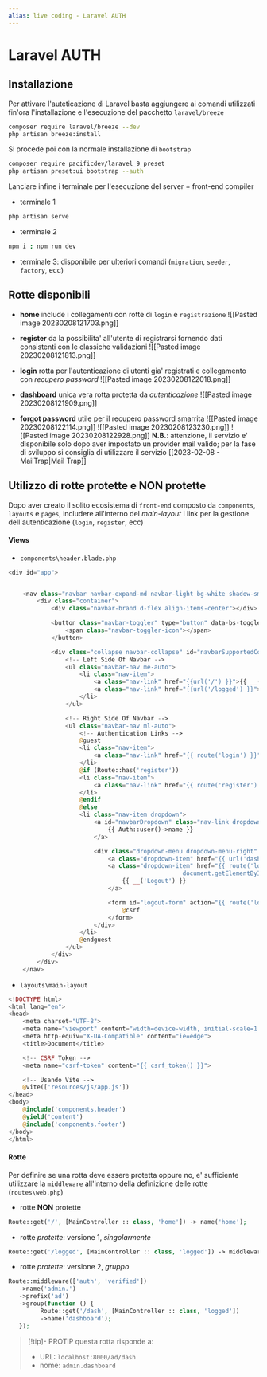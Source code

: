 ```yaml
---
alias: live coding - Laravel AUTH
---
```

# Laravel AUTH
## Installazione
Per attivare l'auteticazione di Laravel basta aggiungere ai comandi utilizzati fin'ora l'installazione e l'esecuzione del pacchetto `laravel/breeze`
```sh
composer require laravel/breeze --dev
php artisan breeze:install
```

Si procede poi con la normale installazione di `bootstrap`
```sh
composer require pacificdev/laravel_9_preset
php artisan preset:ui bootstrap --auth
```

Lanciare infine i terminale per l'esecuzione del server + front-end compiler
- terminale 1
```sh
php artisan serve
```
- terminale 2
```sh
npm i ; npm run dev
```
- terminale 3: disponibile per ulteriori comandi (`migration`, `seeder`, `factory`, ecc)

## Rotte disponibili
- **home**
	include i collegamenti con rotte di `login` e `registrazione`
![[Pasted image 20230208121703.png]]

- **register**
	da la possibilita' all'utente di registrarsi fornendo dati consistenti con le classiche validazioni
![[Pasted image 20230208121813.png]]

- **login**
	rotta per l'autenticazione di utenti gia' registrati e collegamento con *recupero password*
![[Pasted image 20230208122018.png]]
- **dashboard**
	unica vera rotta protetta da *autenticazione*
![[Pasted image 20230208121909.png]]

- **forgot password**
	utile per il recupero password smarrita
![[Pasted image 20230208122114.png]]
![[Pasted image 20230208123230.png]]
![[Pasted image 20230208122928.png]]
	**N.B.**: attenzione, il servizio e' disponibile solo dopo aver impostato un provider mail valido; per la fase di sviluppo si consiglia di utilizzare il servizio [[2023-02-08 - MailTrap|Mail Trap]]

## Utilizzo di rotte protette e NON protette
Dopo aver creato il solito ecosistema di `front-end` composto da `components`, `layouts` e `pages`, includere all'interno del *main-layout* i link per la gestione dell'autenticazione (`login`, `register`, ecc)
#### Views
- `components\header.blade.php`
```php
<div id="app">


    <nav class="navbar navbar-expand-md navbar-light bg-white shadow-sm">
        <div class="container">
            <div class="navbar-brand d-flex align-items-center"></div>

            <button class="navbar-toggler" type="button" data-bs-toggle="collapse" data-bs-target="#navbarSupportedContent" aria-controls="navbarSupportedContent" aria-expanded="false" aria-label="{{ __('Toggle navigation') }}">
                <span class="navbar-toggler-icon"></span>
            </button>

            <div class="collapse navbar-collapse" id="navbarSupportedContent">
                <!-- Left Side Of Navbar -->
                <ul class="navbar-nav me-auto">
                    <li class="nav-item">
                        <a class="nav-link" href="{{url('/') }}">{{ __('Home') }}</a>
                        <a class="nav-link" href="{{url('/logged') }}">logged</a>
                    </li>
                </ul>

                <!-- Right Side Of Navbar -->
                <ul class="navbar-nav ml-auto">
                    <!-- Authentication Links -->
                    @guest
                    <li class="nav-item">
                        <a class="nav-link" href="{{ route('login') }}">{{ __('Login') }}</a>
                    </li>
                    @if (Route::has('register'))
                    <li class="nav-item">
                        <a class="nav-link" href="{{ route('register') }}">{{ __('Register') }}</a>
                    </li>
                    @endif
                    @else
                    <li class="nav-item dropdown">
                        <a id="navbarDropdown" class="nav-link dropdown-toggle" href="#" role="button" data-bs-toggle="dropdown" aria-haspopup="true" aria-expanded="false" v-pre>
                            {{ Auth::user()->name }}
                        </a>

                        <div class="dropdown-menu dropdown-menu-right" aria-labelledby="navbarDropdown">
                            <a class="dropdown-item" href="{{ url('dashboard') }}">{{__('Dashboard')}}</a>
                            <a class="dropdown-item" href="{{ route('logout') }}" onclick="event.preventDefault();
                                                 document.getElementById('logout-form').submit();">
                                {{ __('Logout') }}
                            </a>

                            <form id="logout-form" action="{{ route('logout') }}" method="POST" class="d-none">
                                @csrf
                            </form>
                        </div>
                    </li>
                    @endguest
                </ul>
            </div>
        </div>
    </nav>
```

- `layouts\main-layout`
```php
<!DOCTYPE html>
<html lang="en">
<head>
    <meta charset="UTF-8">
    <meta name="viewport" content="width=device-width, initial-scale=1.0">
    <meta http-equiv="X-UA-Compatible" content="ie=edge">
    <title>Document</title>

    <!-- CSRF Token -->
    <meta name="csrf-token" content="{{ csrf_token() }}">

    <!-- Usando Vite -->
    @vite(['resources/js/app.js'])
</head>
<body>
    @include('components.header')
    @yield('content')
    @include('components.footer')
</body>
</html>
```

#### Rotte
Per definire se una rotta deve essere protetta oppure no, e' sufficiente utilizzare la `middleware` all'interno della definizione delle rotte (`routes\web.php`)

- rotte **NON** protette
```php
Route::get('/', [MainController :: class, 'home']) -> name('home');
```

- rotte *protette*: versione 1, *singolarmente*
```php
Route::get('/logged', [MainController :: class, 'logged']) -> middleware(['auth', 'verified']) -> name('logged');
```

- rotte *protette*: versione 2, *gruppo*
```php
Route::middleware(['auth', 'verified'])
   ->name('admin.')
   ->prefix('ad')
   ->group(function () {
         Route::get('/dash', [MainController :: class, 'logged'])
         ->name('dashboard');
   });
```

> [!tip]- PROTIP
> questa rotta risponde a:
> - URL: `localhost:8000/ad/dash` 
> - nome: `admin.dashboard`


